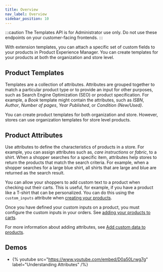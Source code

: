 ```yaml
---
title: Overview
nav_label: Overview
sidebar_position: 10
---
```


:::caution
The Templates API is for Administrator use only. Do not use these endpoints on your customer-facing frontends.
:::

With extension templates, you can attach a specific set of custom fields to your products in Product Experience Manager. You can create templates for your products at both the organization and store level.

## Product Templates

Templates are a collection of attributes. Attributes are grouped together to match a particular product type or to provide an input for other purposes, such as Search Engine Optimization (SEO) or product specification. For example, a *Book* template might contain the attributes, such as *ISBN*, *Author*, *Number of pages*, *Year Published*, or *Condition (New/Used)*.

You can create product templates for both organization and store. However, stores can use organization templates for store level products.

## Product Attributes

Use attributes to define the characteristics of products in a store. For example, you can assign attributes such as, *care instructions* or *fabric*, to a shirt. When a shopper searches for a specific item, attributes help stores to return the products that match the search criteria. For example, when a shopper searches for a large blue shirt, all shirts that are large and blue are returned as the search result.

You can allow your shoppers to add custom text to a product when checking out their carts. This is useful, for example, if you have a product like a T-shirt that can be personalized. You can do this using the `custom_inputs` attribute when [creating your products](/docs/pxm/products/ep-pxm-products-api/create-a-product).

Once you have defined your custom inputs on a product, you must configure the custom inputs in your orders. See [adding your products to carts](/docs/commerce-cloud/carts/cart-items/add-product-to-cart).

For more information about adding attributes, see [Add custom data to products](/docs/pxm/products/extending-pxm-products/add-custom-data-to-pxm-products).

## Demos

- {% youtube src="https://www.youtube.com/embed/D0a50Lrwg7g" label="Understanding Attributes" /%}

